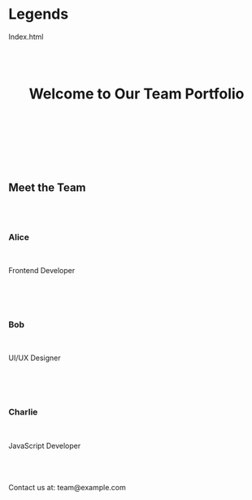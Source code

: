 # Legends
Index.html
<!DOCTYPE html>
<html>
<head>
  <title>Team Portfolio</title>
  <link rel="stylesheet" href="style.css"
</head>
<body>
  <header>
    <h1>Welcome to Our Team Portfolio</h1>
  </header>
  <section id="team">
    <h2>Meet the Team</h2>
    <div class="profile">
      <h3>Alice</h3>
      <p>Frontend Developer</p>
    </div>
    <div class="profile">
      <h3>Bob</h3>
      <p>UI/UX Designer</p>
    </div>
    <div class="profile">
      <h3>Charlie</h3>
      <p>JavaScript Developer</p>
    </div>
  </section>
  <footer>Contact us at: team@example.com</footer>
  <script src="script.js"> </script>
</body>
</html>
